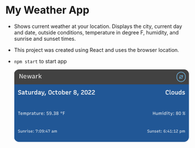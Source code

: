 # My Weather App

- Shows current weather at your location. Displays the city, current day and date, outside conditions, temperature in degree F, humidity, and sunrise and sunset times.
- This project was created using React and uses the browser location.
- `npm start` to start app

  ![Weather app](/app-preview.png)
